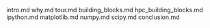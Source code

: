 intro.md
why.md
tour.md
building_blocks.md
hpc_building_blocks.md
ipython.md
matplotlib.md
numpy.md
scipy.md
conclusion.md
